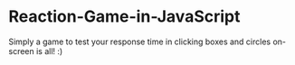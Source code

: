 # Reaction-Game-in-JavaScript

Simply a game to test your response time in clicking boxes and circles on-screen is all! :) 